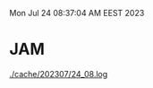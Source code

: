 Mon Jul 24 08:37:04 AM EEST 2023
# JAM
<a href='./cache/202307/24_08.log'>./cache/202307/24_08.log</a>

